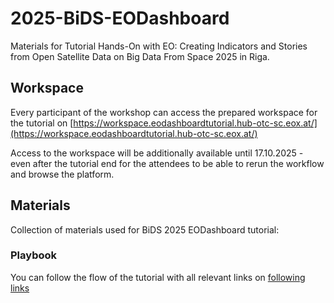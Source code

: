 # 2025-BiDS-EODashboard
Materials for Tutorial Hands-On with EO: Creating Indicators and Stories from Open Satellite Data on Big Data From Space 2025 in Riga.

## Workspace
Every participant of the workshop can access the prepared workspace for the tutorial on [https://workspace.eodashboardtutorial.hub-otc-sc.eox.at/](https://workspace.eodashboardtutorial.hub-otc-sc.eox.at/)

Access to the workspace will be additionally available until 17.10.2025 - even after the tutorial end for the attendees to be able to rerun the workflow and browse the platform.

## Materials
Collection of materials used for BiDS 2025 EODashboard tutorial:

### Playbook

You can follow the flow of the tutorial with all relevant links on [following links](https://docs.google.com/document/d/1f_Rl_37IYSifTLiF_OQbXVYQCb2d33eR5zo17f0MVLc/edit?tab=t.0#heading=h.6eujny1ay1hm)
